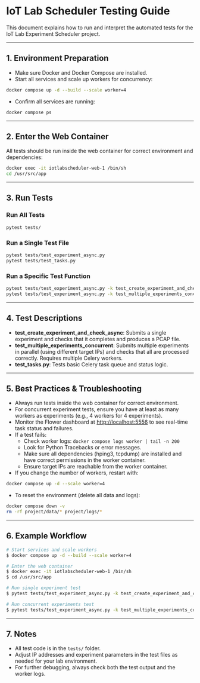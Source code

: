 # IoT Lab Scheduler Testing Guide

This document explains how to run and interpret the automated tests for the IoT Lab Experiment Scheduler project.

---

## 1. Environment Preparation

- Make sure Docker and Docker Compose are installed.
- Start all services and scale up workers for concurrency:

```sh
docker compose up -d --build --scale worker=4
```
- Confirm all services are running:

```sh
docker compose ps
```

---

## 2. Enter the Web Container

All tests should be run inside the web container for correct environment and dependencies:

```sh
docker exec -it iotlabscheduler-web-1 /bin/sh
cd /usr/src/app
```

---

## 3. Run Tests

### Run All Tests

```sh
pytest tests/
```

### Run a Single Test File

```sh
pytest tests/test_experiment_async.py
pytest tests/test_tasks.py
```

### Run a Specific Test Function

```sh
pytest tests/test_experiment_async.py -k test_create_experiment_and_check_async -s
pytest tests/test_experiment_async.py -k test_multiple_experiments_concurrent -s
```

---

## 4. Test Descriptions

- **test_create_experiment_and_check_async**: Submits a single experiment and checks that it completes and produces a PCAP file.
- **test_multiple_experiments_concurrent**: Submits multiple experiments in parallel (using different target IPs) and checks that all are processed correctly. Requires multiple Celery workers.
- **test_tasks.py**: Tests basic Celery task queue and status logic.

---

## 5. Best Practices & Troubleshooting

- Always run tests inside the web container for correct environment.
- For concurrent experiment tests, ensure you have at least as many workers as experiments (e.g., 4 workers for 4 experiments).
- Monitor the Flower dashboard at [http://localhost:5556](http://localhost:5556) to see real-time task status and failures.
- If a test fails:
  - Check worker logs: `docker compose logs worker | tail -n 200`
  - Look for Python Tracebacks or error messages.
  - Make sure all dependencies (hping3, tcpdump) are installed and have correct permissions in the worker container.
  - Ensure target IPs are reachable from the worker container.
- If you change the number of workers, restart with:

```sh
docker compose up -d --scale worker=4
```

- To reset the environment (delete all data and logs):

```sh
docker compose down -v
rm -rf project/data/* project/logs/*
```

---

## 6. Example Workflow

```sh
# Start services and scale workers
$ docker compose up -d --build --scale worker=4

# Enter the web container
$ docker exec -it iotlabscheduler-web-1 /bin/sh
$ cd /usr/src/app

# Run single experiment test
$ pytest tests/test_experiment_async.py -k test_create_experiment_and_check_async -s

# Run concurrent experiments test
$ pytest tests/test_experiment_async.py -k test_multiple_experiments_concurrent -s
```

---

## 7. Notes

- All test code is in the `tests/` folder.
- Adjust IP addresses and experiment parameters in the test files as needed for your lab environment.
- For further debugging, always check both the test output and the worker logs. 
